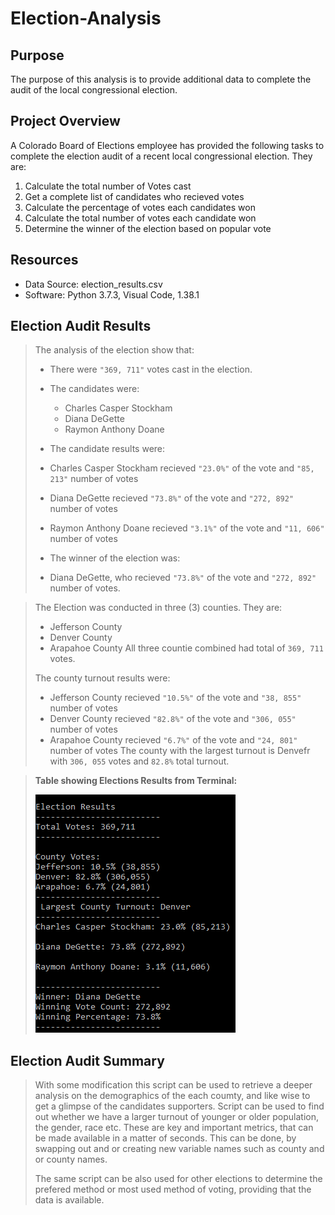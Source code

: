 # Election-Analysis

## Purpose
The purpose of this analysis is to provide additional data to complete the audit of the local congressional election.

## Project Overview
A Colorado Board of Elections employee has provided the following tasks to complete the election audit of a recent local congressional election. They are:

1. Calculate the total number of Votes cast
2. Get a complete list of candidates who recieved votes
3. Calculate the percentage of votes each candidates won
4. Calculate the total number of votes each candidate won
5. Determine the winner of the election based on popular vote

## Resources
- Data Source: election_results.csv
- Software: Python 3.7.3, Visual Code, 1.38.1

## Election Audit Results
>The analysis of the election show that:
>- There were `"369, 711"` votes cast in the election.
> - The candidates were:
>   - Charles Casper Stockham
>   - Diana DeGette
>   - Raymon Anthony Doane
>  
>- The candidate results were:
>  - Charles Casper Stockham recieved `"23.0%"` of the vote and `"85, 213"` number of votes
>  - Diana DeGette recieved `"73.8%"` of the vote and `"272, 892"` number of votes
>  - Raymon Anthony Doane recieved `"3.1%"` of the vote and `"11, 606"` number of votes
>  
>- The winner of the election was:
>  - Diana DeGette, who recieved `"73.8%"` of the vote and `"272, 892"` number of votes.

>The Election was conducted in three (3) counties. They are:
>- Jefferson County
>- Denver County
>- Arapahoe County
>All three countie combined had total of `369, 711` votes.
>
>The county turnout results were:
>  - Jefferson County recieved `"10.5%"` of the vote and `"38, 855"` number of votes  
>  - Denver County recieved `"82.8%"` of the vote and `"306, 055"` number of votes
>  - Arapahoe County recieved `"6.7%"` of the vote and `"24, 801"` number of votes
>The county with the largest turnout is Denvefr with `306, 055` votes and `82.8%` total turnout. 

>**Table showing Elections Results from Terminal:**
>
>![election_results](./Resources/election_results.png)
  
## Election Audit Summary
>With some modification this script can be used to retrieve a deeper analysis on the demographics of the each coumty, and like wise to get a glimpse of the candidates supporters. Script can be used to find out whether we have a larger turnout of younger or older population, the gender, race etc. These are key and important metrics, that can be made available in a matter of seconds. This can be done, by swapping out and or creating new variable names such as county and or county names. 
>
>The same script can be also used for other elections to determine the prefered method or most used method of voting, providing that the data is available.


